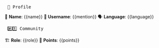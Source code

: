 <pre> 🪪 Profile </pre>

👤 <b>Name</b>: {{name}}
📧 <b>Username</b>: {{mention}}
🗣️ <b>Language</b>: {{language}}

<pre> #️⃣1️⃣ Community </pre>

🏗️ <b>Role</b>: {{role}}
🥇 <b>Points</b>: {{points}}
